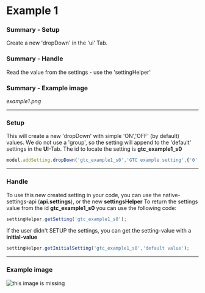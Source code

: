 Example 1
=====================

### Summary - Setup ###
Create a new 'dropDown' in the 'ui' Tab.

### Summary - Handle ###
Read the value from the settings - use the 'settingHelper'

### Summary - Example image ###
_example1.png_

***************************************************************************************************************************************************
### Setup ###

This will create a new 'dropDown' with simple 'ON','OFF' (by default) values.
We do not use a 'group', so the setting will append to the 'default' settings in the **UI**-Tab.
The id to locate the setting is **gtc_example1_s0**

```javascript
model.addSetting.dropDown('gtc_example1_s0','GTC example setting',{'0':'OFF','1':'ON'},0,'ui');
```

***************************************************************************************************************************************************
### Handle ###

To use this new created setting in your code, you can use the native-settings-api (**api.settings**), or the new **settingsHelper**
To return the settings value from the id  **gtc_example1_s0** you can use the following code:

```javascript
settingHelper.getSetting('gtc_example1_s0');
```

If the user didn't SETUP the settings, you can get the setting-value with a **initial-value**
```javascript
settingHelper.getInitialSetting('gtc_example1_s0','default value');
```

***************************************************************************************************************************************************
### Example image ###
![this image is missing](https://github.com/pamods/mods-gtc/tree/master/examples/example1/example1_final.png "UI settings example 1")